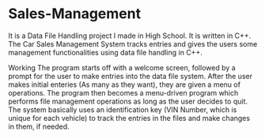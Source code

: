 # Sales-Management

It is a Data File Handling project I made in High School. It is written in C++. The Car Sales Management System tracks entries and gives the users some management functionalities using data file handling in C++.

Working
The program starts off with a welcome screen, followed by a prompt for the user to make entries into the data file system. After the user makes initial enteries (As many as they want), they are given a menu of operations. The program then becomes a menu-driven program which performs file management operations as long as the user decides to quit. The system basically uses an identification key (VIN Number, which is unique for each vehicle) to track the entries in the files and make changes in them, if needed.
